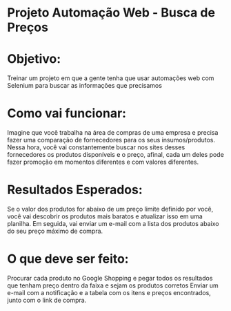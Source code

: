 
# Projeto Automação Web - Busca de Preços
# Objetivo:
  Treinar um projeto em que a gente tenha que usar automações web com Selenium para buscar as informações que precisamos
# Como vai funcionar:
  Imagine que você trabalha na área de compras de uma empresa e precisa fazer uma comparação de fornecedores para os seus insumos/produtos.
  Nessa hora, você vai constantemente buscar nos sites desses fornecedores os produtos disponíveis e o preço, afinal, cada um deles pode fazer promoção em momentos diferentes e com valores diferentes.
# Resultados Esperados:
Se o valor dos produtos for abaixo de um preço limite definido por você, você vai descobrir os produtos mais baratos e atualizar isso em uma planilha.
  Em seguida, vai enviar um e-mail com a lista dos produtos abaixo do seu preço máximo de compra.

# O que deve ser feito:
  Procurar cada produto no Google Shopping e pegar todos os resultados que tenham preço dentro da faixa e sejam os produtos corretos
  Enviar um e-mail com a notificação e a tabela com os itens e preços encontrados, junto com o link de compra. 
  
 
